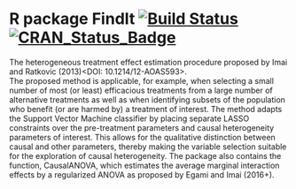 # R package FindIt [![Build Status](https://travis-ci.org/kosukeimai/FindIt.svg?branch=master)](https://travis-ci.org/kosukeimai/FindIt)  [![CRAN_Status_Badge](http://www.r-pkg.org/badges/version/FindIt)](https://cran.r-project.org/package=FindIt)

The heterogeneous treatment effect estimation procedure 
proposed by Imai and Ratkovic (2013)<DOI: 10.1214/12-AOAS593>.  
The proposed method is applicable, for example, when selecting 
a small number of most (or least) efficacious treatments from 
a large number of alternative treatments as well as when 
identifying subsets of the population who benefit (or are harmed 
by) a treatment of interest. The method adapts the Support Vector 
Machine classifier by placing separate LASSO constraints over the
pre-treatment parameters and causal heterogeneity parameters of
interest. This allows for the qualitative distinction between
causal and other parameters, thereby making the variable
selection suitable for the exploration of causal heterogeneity. The 
package also contains the function, CausalANOVA, which estimates 
the average marginal interaction effects by a regularized ANOVA as 
proposed by Egami and Imai (2016+). 
